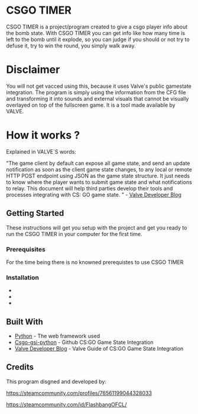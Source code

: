 # CSGO TIMER

CSGO TIMER is a project/program created to give a csgo player info about the bomb state.
With CSGO TIMER you can get info like how many time is left to the bomb until it explode, so you can judge if you should or not try to defuse it, try to win the round, you simply walk away.

# Disclaimer

You will not get vacced using this, because it uses Valve's public gamestate integration. The program is simply using the information from the CFG file and transforming it into sounds and external visuals that cannot be visually overlayed on top of the fullscreen game.
It is a tool made available by VALVE.

# How it works ?

Explained in VALVE´S words:

"The game client by default can expose all game state, and send an update notification as soon as the client game state changes, to any local or remote HTTP POST endpoint using JSON as the game state structure. It just needs to know where the player wants to submit game state and what notifications to relay. This document will help third parties develop their tools and processes integrating with CS: GO game state. " - [Valve Developer Blog](https://developer.valvesoftware.com/wiki/Counter-Strike:_Global_Offensive_Game_State_Integration)

## Getting Started

These instructions will get you setup with the project and get you ready to run the CSGO TIMER in your computer for the first time.

### Prerequisites

For the time being there is no knowned prerequistes to use CSGO TIMER

### Installation

*
*
*

## Built With

* [Python](https://www.python.org/) - The web framework used
* [Csgo-gsi-python](https://github.com/Erlendeikeland/csgo-gsi-python) - Github CS:GO Game State Integration
* [Valve Developer Blog](https://developer.valvesoftware.com/wiki/Counter-Strike:_Global_Offensive_Game_State_Integration) - Valve Guide of CS:GO Game State Integration

## Credits

This program disgned and developed by:

https://steamcommunity.com/profiles/76561199044328033

https://steamcommunity.com/id/FlashbangOFCL/
